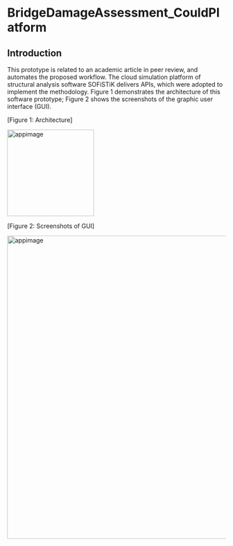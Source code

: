 # BridgeDamageAssessment_CouldPlatform

## Introduction
This prototype is related to an academic article in peer review, and automates the proposed workflow. The cloud simulation platform of structural analysis software SOFiSTiK delivers APIs, which were adopted to implement the methodology. Figure 1 demonstrates the architecture of this software prototype; Figure 2 shows the screenshots of the graphic user interface (GUI).


[Figure 1: Architecture]

<img width="200" alt="appimage" src=https://user-images.githubusercontent.com/33033138/111036954-25087d80-8422-11eb-96eb-b971ae63d5cd.png>


[Figure 2: Screenshots of GUI]

<img width="700" alt="appimage" src=https://user-images.githubusercontent.com/33033138/111036956-289c0480-8422-11eb-9894-e0e464b25605.png>
